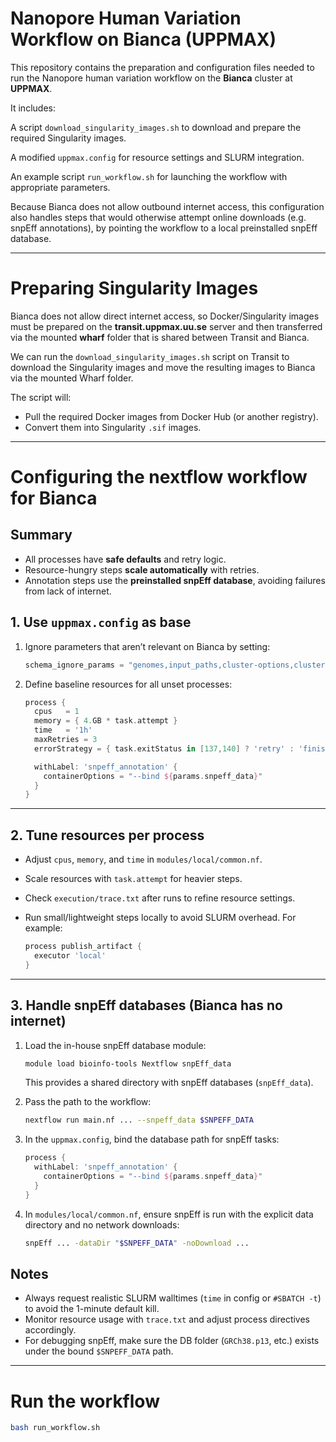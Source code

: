 # Nanopore Human Variation Workflow on Bianca (UPPMAX)

This repository contains the preparation and configuration files needed to run the Nanopore human variation workflow on the **Bianca** cluster at **UPPMAX**.

It includes:

A script `download_singularity_images.sh` to download and prepare the required Singularity images.

A modified `uppmax.config` for resource settings and SLURM integration.

An example script `run_workflow.sh` for launching the workflow with appropriate parameters.

Because Bianca does not allow outbound internet access, this configuration also handles steps that would otherwise attempt online downloads (e.g. snpEff annotations), by pointing the workflow to a local preinstalled snpEff database.

---

# Preparing Singularity Images

Bianca does not allow direct internet access, so Docker/Singularity images must be prepared on the **transit.uppmax.uu.se** server and then transferred via the mounted **wharf** folder that is shared between Transit and Bianca.

We can run the `download_singularity_images.sh` script on Transit to download the Singularity images and move the resulting images to Bianca via the mounted Wharf folder.

   The script will:
   - Pull the required Docker images from Docker Hub (or another registry).
   - Convert them into Singularity `.sif` images.

---

# Configuring the nextflow workflow for Bianca

## Summary

- All processes have **safe defaults** and retry logic.  
- Resource-hungry steps **scale automatically** with retries.  
- Annotation steps use the **preinstalled snpEff database**, avoiding failures from lack of internet.

## 1. Use `uppmax.config` as base

1. Ignore parameters that aren’t relevant on Bianca by setting:

   ```groovy
   schema_ignore_params = "genomes,input_paths,cluster-options,clusterOptions,project,igenomes_base,max_time,max_cpus,max_memory,save_reference,config_profile_url,config_profile_contact,config_profile_description,show_hidden_params,validate_params,monochrome_logs,min_read_support_limit,min_read_support,aws_queue,aws_image_prefix,wf,clusterOptions,project,snpeff_data"
   ```

2. Define baseline resources for all unset processes:

   ```groovy
   process {
     cpus   = 1
     memory = { 4.GB * task.attempt }
     time   = '1h'
     maxRetries = 3
     errorStrategy = { task.exitStatus in [137,140] ? 'retry' : 'finish' }

     withLabel: 'snpeff_annotation' {
       containerOptions = "--bind ${params.snpeff_data}"
     }
   }
   ```

---

## 2. Tune resources per process

- Adjust `cpus`, `memory`, and `time` in `modules/local/common.nf`.  
- Scale resources with `task.attempt` for heavier steps.  
- Check `execution/trace.txt` after runs to refine resource settings.  
- Run small/lightweight steps locally to avoid SLURM overhead. For example:

  ```groovy
  process publish_artifact {
    executor 'local'
  }
  ```

---

## 3. Handle snpEff databases (Bianca has no internet)

1. Load the in-house snpEff database module:

   ```bash
   module load bioinfo-tools Nextflow snpEff_data
   ```

   This provides a shared directory with snpEff databases (`snpEff_data`).

2. Pass the path to the workflow:

   ```bash
   nextflow run main.nf ... --snpeff_data $SNPEFF_DATA
   ```

3. In the `uppmax.config`, bind the database path for snpEff tasks:

   ```groovy
   process {
     withLabel: 'snpeff_annotation' {
       containerOptions = "--bind ${params.snpeff_data}"
     }
   }
   ```

4. In `modules/local/common.nf`, ensure snpEff is run with the explicit data directory and no network downloads:

   ```bash
   snpEff ... -dataDir "$SNPEFF_DATA" -noDownload ...
   ```

## Notes

- Always request realistic SLURM walltimes (`time` in config or `#SBATCH -t`) to avoid the 1-minute default kill.  
- Monitor resource usage with `trace.txt` and adjust process directives accordingly.  
- For debugging snpEff, make sure the DB folder (`GRCh38.p13`, etc.) exists under the bound `$SNPEFF_DATA` path.

---

# Run the workflow

   ```bash
   bash run_workflow.sh
   ```







